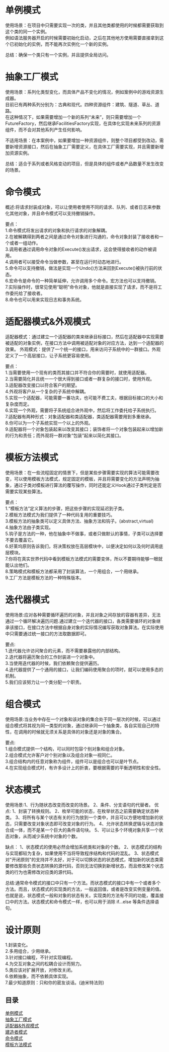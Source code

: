 # 单例模式
使用场景：在项目中只需要实现一次的类，并且其他类都使用的时候都需要获取到这个类的同一个实例。  
例如语法服务器开启的时候需要初始化启动，之后在其他地方使用需要直接拿到这个已初始化的实例，而不能再次实例化一个新的实例。  

总结：确保一个类只有一个实例，并且提供全局访问。  

# 抽象工厂模式
使用场景：系列化类型变化，而具体产品不变化的情况，例如案例中的游戏资源生成器。  
目前已有两种系列分别为：古典和现代。四种资源组件：建筑、隧道、草丛、道路。  
在这种情况下，如果需要增加一个新的系列“未来”，则只需要增加一个FutureFactory，然后继承FacilitiesFactory实现，在具体化实现未来系列的资源组件，而不会对其他系列产生任何影响。  

不适用场景：在本案例中，如果要增加一种资源组件，则整个项目都受到改动，需要新增资源接口，然后在抽象工厂需要定义，在具体工厂需要实现，并且需要新增加资源实例。  

总结：适合于系列或者风格变动的项目，但是具体的组件或者产品数量不发生改变的场景。  

# 命令模式
概述:将请求封装成对象，可以让使用者使用不同的请求、队列、或者日志来参数化其他对象，并且命令模式可以支持撤销操作。  

要点：  
1.命令模式将发出请求的对象和执行请求的对象解耦。  
2.在被解耦得到两者之间是通过命令对象进行沟通的，命令对象封装了接收者和一个或者一组动作。  
3.调用者通过调用命令对象的Execute()发出请求，这会使得接收者的动作被调用。  
4.调用者可以接受命令当做参数，甚至在运行时动态地进行。  
5.命令可以支持撤销，做法是实现一个Undo()方法来回到Execute()被执行前的状态。  
6.宏命令是命令的一种简单延伸，允许调用多个命令。宏方法也可以支持撤销。  
7.实际操作时，很常见使用“聪明”命令对象，他就是直接实现了请求，而不是将工作委托给了接收者。  
8.命令也可以用来实现日志和事务系统。  

# 适配器模式&外观模式
适配器模式：通过建立一个适配器的类来继承目标接口，然后在适配器中实现需要被适配的对象实例，在接口方法中调用被适配对象的对应方法，达到一个适配器的效果。 
外观模式：提供了一个统一的接口，用来访问子系统中的一群接口。外观定义了一个高层接口，让子系统更容易使用。

要点：  
1.当需要使用一个现有的类而其接口并不符合你的需要时，就使用适配器。  
2.当需要简化并且统一一个很大得到接口或者一群复杂的接口时，使用外观。  
3.适配器改变接口以符合客户的期望。  
4.外观将客户从一个复杂的子系统中解耦。  
5.实现一个适配器，可能需要一番功夫，也可能不费工夫，根据目标接口的大小和复杂度而定。  
6.实现一个外观，需要将子系统组合进外观中，然后将工作委托给子系统执行。  
7.适配器有两种形式：对象适配器和类适配器，类适配器需要用到多重继承。  
8.你可以为一个子系统实现一个以上的外观。  
9.适配器将一个对象包装起来以改变其接口；装饰者将一个对象包装起来以增加新的行为和责任；而外观将一群对象“包装”起来以简化其接口。  

# 模板方法模式  
使用场景：在一些流程固定的情景下，但是某些步骤需要实现的算法可能需要改变，可以使用模板方法模式，规定固定的模板，并且将需要变化的方法声明为抽象，通过子类对模板进行算法的覆写操作，同时还能定义Hook通过子类判定是否需要实现某些算法。  

要点：  
1.“模板方法”定义算法的步骤，把这些步骤的实现延迟到子类。  
2.模板方法模式为我们提供了一种代码复用的重要技巧。  
3.模板方法的抽象类可以定义具体方法、抽象方法和钩子。(abstract,virtual)  
4.抽象方法由子类实现。  
5.钩子是方法的一种，他在抽象中不做事，或者只做默认的事情，子类可以选择要不要去覆盖它。  
6.好莱坞原则告诉我们，将决策权放在高层模块中，以便决定如何以及何时调用底层模块。  
7.你将在真实世界代码中看到模板方法模式的需要变体，所以不要期待能够一眼就能认出他们。  
8.策略模式和模板方法都采用了封装算法，一个用组合，一个用继承。  
9.工厂方法是模板方法的一种特殊版本。

# 迭代器模式  
使用场景:应对各种需要循环遍历的对象，并且对象之间存放的容器有差异，无法通过一个循环解决遍历问题.通过建立一个迭代器的接口，各类需要循环的对象继承该接口，在接口方法中根据自身对象的实际情况编写获取对象算法。在实际使用中只需要通过统一接口的方法取数据即可。  
  
要点:  
1.迭代器允许访问聚合的元素，而不需要暴露他的内部结构。  
2.迭代器将遍历聚合的工作封装进一个对象中。  
3.当使用迭代器的时候，我们依赖聚合提供遍历。  
4.迭代器提供了一个通用的接口，让我们编码使用聚合的项时，就可以使用多态的机制。  
5.我们应该努力让一个类分配一个职责。


# 组合模式  
使用场景:当业务中存在一个对象和该对象的集合处于同一层次的时候，可以通过组合模式将其视为同一类型的对象，通过继承同一个抽象类，各自实现自己的特性，在调用的时候就无须关系是具体的对象还是对象的集合。  

要点:  
1.组合模式提供一个结构，可以同时包容个别对象和组合对象。  
2.组合模式允许客户对个别对象以及组合对象一视同仁。  
3.组合结构内的任意对象称为组件，组件可以是组合也可以是叶节点。  
4.在实现组合模式时，有许多设计上的折衷，要根据需要的平衡透明性和安全性。

# 状态模式
使用场景:1、行为随状态改变而改变的场景。 2、条件、分支语句的代替者。
优点: 
1、封装了转换规则。 
2、枚举可能的状态，在枚举状态之前需要确定状态种类。 
3、将所有与某个状态有关的行为放到一个类中，并且可以方便地增加新的状态，只需要改变对象状态即可改变对象的行为。 
4、允许状态转换逻辑与状态对象合成一体，而不是某一个巨大的条件语句块。 5、可以让多个环境对象共享一个状态对象，从而减少系统中对象的个数。 

缺点： 
1、状态模式的使用必然会增加系统类和对象的个数。 
2、状态模式的结构与实现都较为复杂，如果使用不当将导致程序结构和代码的混乱。 
3、状态模式对"开闭原则"的支持并不太好，对于可以切换状态的状态模式，增加新的状态类需要修改那些负责状态转换的源代码，否则无法切换到新增状态，而且修改某个状态类的行为也需修改对应类的源代码。

总结:通常命令模式的接口中只有一个方法。而状态模式的接口中有一个或者多个方法。而且，状态模式的实现类的方法，一般返回值，或者是改变实例变量的值。也就是说，状态模式一般和对象的状态有关。实现类的方法有不同的功能，覆盖接口中的方法。状态模式和命令模式一样，也可以用于消除 if...else 等条件选择语句。 

# 设计原则
1.封装变化。  
2.多用组合，少用继承。  
3.针对接口编程，不针对实现编程。  
4.为交互对象之间的松耦合设计而努力。  
5.类应该对扩展开放，对修改关闭。  
6.依赖抽象，而不依赖具体实现。  
7.最少知道原则：只和你的密友谈话。(迪米特法则)


## 目录
[单例模式](https://github.com/appeondotnet/learning-design/tree/pengsongkun/SingletonPattern)  
[抽象工厂模式](https://github.com/appeondotnet/learning-design/tree/pengsongkun/AbstractFactoryPattern)  
[适配器&外观模式](https://github.com/appeondotnet/learning-design/tree/pengsongkun/AdapterPattern)  
[建造者模式](https://github.com/appeondotnet/learning-design/tree/pengsongkun/BuilderPattern)  
[命令模式](https://github.com/appeondotnet/learning-design/tree/pengsongkun/CommendPattern)  
[模板方法模式](https://github.com/appeondotnet/learning-design/tree/pengsongkun/TemplateMethodPattern)  
